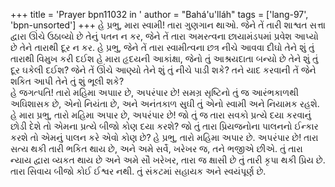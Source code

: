 +++
title = 'Prayer bpn11032 in '
author = "Bahá'u'lláh"
tags = ['lang-97', 'bpn-unsorted']
+++
હે પ્રભુ, મારા સ્વામી! તારા ગુણગાન થાઓ. જેને તેં તારી શાશ્વત સત્તા દ્વારા ઊંચે ઉઠાવ્યો છે તેનું પતન ન કર, જેને તેં તારા અમરત્વના છાયામંડપમાં પ્રવેશ આપ્યો છે તેને  તારાથી દૂર ન કર. હે પ્રભુ, જેને તેં તારા સ્વામીત્વના છત્ર નીચે આવવા દીઘો તેને શું તું તારાથી વિમુખ કરી દઈશ હે મારા હૃદયની આકાંક્ષા, જેનો તું આશ્રયદાતા બન્યો છે તેને શું તું દૂર ઘકેલી દઈશ? જેને તેં ઊંચે આણ્યો તેને શું તું નીચે પાડી શકે? તને યાદ કરવાની તેં જેને શકિત આપી તેને તું શું ભૂલી શકે?  
હે જગત્પતિ! તારો મહિમા અપાાર છે, અપરંપાર છે! સમગ્ર સૃષ્ટિનો તું જ આરંભકાળથી અઘિશાસક છે, એનો નિયંતા છે, અને અનંતકાળ સુઘી તું એનો સ્વામી અને નિયામક રહશે. હે મારા પ્રભુ, તારો મહિમા અપાર છે, અપરંપાર છે! જો તું જ તારા સવકો પ્રત્યે દયા કરવાનું છોડી દેશે તો એમના પ્રત્યે બીજો કોણ દયા કરશે? જો તું તારા પ્રિયજનોના પાલનનો ઈન્કાર કરશે તો એમનું પાલન કરે એવો કોણ છે? 
 હે પ્રભુ, તારો મહિમા અપાર છે. અપરંપાર છે! તારા સત્ય થકી તારી ભકિત થાય છે, અને અમે સર્વે, ખરેખર જ, તને ભજીએ છીએ. તું તારા ન્યાય દ્વારા વ્યકત થાય છે અને અમે સૌ ખરેખર, તારા જ ક્ષાસી છે તું તારી કૃપા થકી પ્રિય છે. તારા સિવાય બીજો કોઈ ઈશ્વર નથી. તું સંકટમાં સહાયક અને સ્વયંપૂર્ણ છે.
